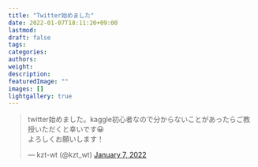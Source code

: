 ```yaml
---
title: "Twitter始めました"
date: 2022-01-07T18:11:20+09:00
lastmod:
draft: false
tags:
categories:
authors:
weight:
description:
featuredImage: ""
images: []
lightgallery: true
---
```

<blockquote class="twitter-tweet"><p lang="ja" dir="ltr">twitter始めました。kaggle初心者なので分からないことがあったらご教授いただくと幸いです😀<br>よろしくお願いします！</p>&mdash; kzt-wt (@kzt_wt) <a href="https://twitter.com/kzt_wt/status/1479372142764769285?ref_src=twsrc%5Etfw">January 7, 2022</a></blockquote> <script async src="https://platform.twitter.com/widgets.js" charset="utf-8"></script>

